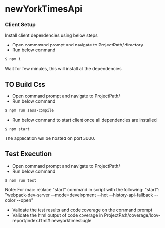 # newYorkTimesApi

### Client Setup

Install client dependencies using below steps

- Open commmand prompt and navigate to ProjectPath/ directory
- Run below command

```sh
$ npm i
```

Wait for few minutes, this will install all the dependencies

## TO Build Css

- Open command prompt and navigate to ProjectPath/
- Run below command

```sh
$ npm run sass-compile
```

- Run below command to start client once all dependencies are installed

```sh
$ npm start
```

The application will be hosted on port 3000.

## Test Execution

- Open command prompt and navigate to ProjectPath/
- Run below command

```sh
$ npm run test
```

Note:
For mac:
replace "start" command in script with the following:
"start": "webpack-dev-server --mode=development --hot --history-api-fallback --color --open"

- Validate the test results and code coverage on the command prompt
- Validate the html output of code coverage in ProjectPath/coverage/lcov-report/index.html# newyorktimesbugle

